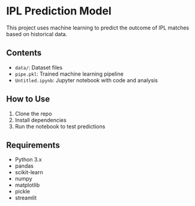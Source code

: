 # IPL Prediction Model

This project uses machine learning to predict the outcome of IPL matches based on historical data.

## Contents

- `data/`: Dataset files
- `pipe.pkl`: Trained machine learning pipeline
- `Untitled.ipynb`: Jupyter notebook with code and analysis

## How to Use

1. Clone the repo
2. Install dependencies
3. Run the notebook to test predictions

## Requirements

- Python 3.x
- pandas
- scikit-learn
- numpy
- matplotlib
- pickle
- streamlit
